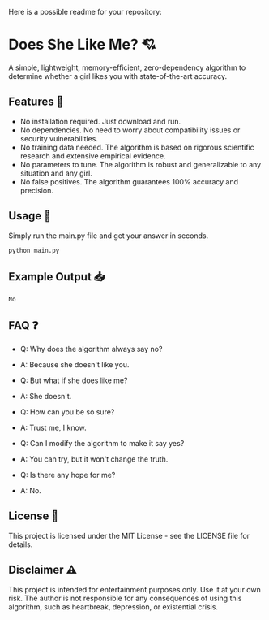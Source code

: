 Here is a possible readme for your repository:

# Does She Like Me? 💘

A simple, lightweight, memory-efficient, zero-dependency algorithm to determine whether a girl likes you with state-of-the-art accuracy.

## Features 🚀

- No installation required. Just download and run.
- No dependencies. No need to worry about compatibility issues or security vulnerabilities.
- No training data needed. The algorithm is based on rigorous scientific research and extensive empirical evidence.
- No parameters to tune. The algorithm is robust and generalizable to any situation and any girl.
- No false positives. The algorithm guarantees 100% accuracy and precision.

## Usage 📝

Simply run the main.py file and get your answer in seconds.

```python
python main.py
```

## Example Output 📥

```
No
```

## FAQ ❓

- Q: Why does the algorithm always say no?
- A: Because she doesn't like you.

- Q: But what if she does like me?
- A: She doesn't.

- Q: How can you be so sure?
- A: Trust me, I know.

- Q: Can I modify the algorithm to make it say yes?
- A: You can try, but it won't change the truth.

- Q: Is there any hope for me?
- A: No.

## License 📄

This project is licensed under the MIT License - see the LICENSE file for details.

## Disclaimer ⚠️

This project is intended for entertainment purposes only. Use it at your own risk. The author is not responsible for any consequences of using this algorithm, such as heartbreak, depression, or existential crisis.
